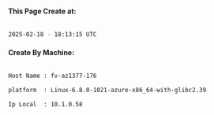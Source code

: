 
   
#### This Page Create at:

```bash

2025-02-18 - 18:13:15 UTC

```

#### Create By Machine:

```bash

Host Name : fv-az1377-176

platform  : Linux-6.8.0-1021-azure-x86_64-with-glibc2.39

Ip Local  : 10.1.0.58

```

